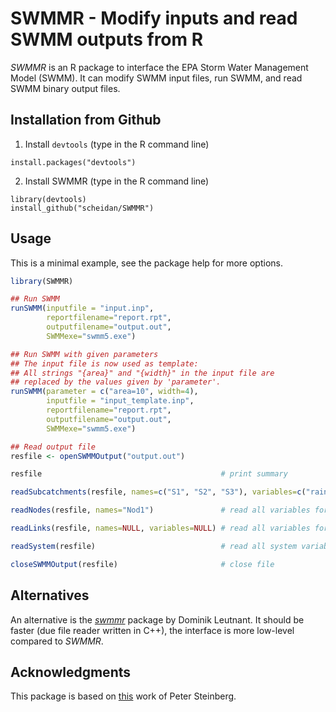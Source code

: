 SWMMR - Modify inputs and read SWMM outputs from R
==================================================

_SWMMR_ is an R package to interface the EPA Storm Water Management
Model (SWMM). It can modify SWMM input files, run SWMM, and read SWMM
binary output files.


## Installation from Github

1. Install `devtools` (type in the R command line)
```
install.packages("devtools")
```

2. Install SWMMR (type in the R command line)
```
library(devtools)
install_github("scheidan/SWMMR")
```


## Usage

This is a minimal example, see the package help for more options.
```R
library(SWMMR)

## Run SWMM
runSWMM(inputfile = "input.inp",
        reportfilename="report.rpt",
        outputfilename="output.out",
        SWMMexe="swmm5.exe")

## Run SWMM with given parameters
## The input file is now used as template:
## All strings "{area}" and "{width}" in the input file are
## replaced by the values given by 'parameter'.
runSWMM(parameter = c("area=10", width=4),
        inputfile = "input_template.inp",
        reportfilename="report.rpt",
        outputfilename="output.out",
        SWMMexe="swmm5.exe")

## Read output file
resfile <- openSWMMOutput("output.out")

resfile                                        # print summary

readSubcatchments(resfile, names=c("S1", "S2", "S3"), variables=c("rainfall", "runoff"))

readNodes(resfile, names="Nod1")               # read all variables for node "Nod1"

readLinks(resfile, names=NULL, variables=NULL) # read all variables for all links

readSystem(resfile)                            # read all system variables

closeSWMMOutput(resfile)                       # close file
```

## Alternatives
An alternative is the [_swmmr_](https://github.com/dleutnant/swmmr) package by Dominik Leutnant.
It should be faster (due file reader written in C++), the interface is more low-level compared to _SWMMR_.

## Acknowledgments
This package is based on [this](https://github.com/PeterDSteinberg/RSWMM) work of Peter Steinberg.
